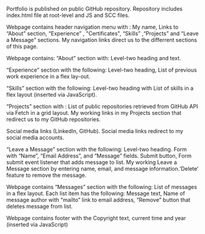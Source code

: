 Portfolio is published on public GitHub repository. Repository includes  index.html file at root-level and JS and SCC files.

Webpage contains header navigation menu with : My name, Links to “About” section, “Experience” , "Certificates", “Skills” ,“Projects”  and “Leave a Message” sections. My navigation links direct us to the differrent sections of this page.

Webpage contains: “About” section with: Level-two heading and text.

“Experience” section with the following: Level-two heading, List of previous work experience in а flex lay-out.

“Skills” section with the following: Level-two heading with List of skills in a flex layout (inserted via JavaScript).

“Projects” section with :  List of public repositories retrieved from GitHub API via Fetch in a grid layout. My working links in my Projects section that redirect us to my GitHub repositories.

Social media links (LinkedIn, GitHub). Social media links redirect to my social media accounts.

 “Leave a Message” section with the following: Level-two heading. Form with “Name”, “Email Address”, and “Message” fields. Submit button, Form submit event listener that adds message to list.
My working Leave a Message section by entering name, email, and message information.‘Delete’ feature to remove the message.

 Webpage contains “Messages” section with the following: List of messages in a flex layout. Each list item has the following: Message text, Name of message author with “mailto” link to email address, “Remove” button that deletes message from list.

Webpage contains footer with the Copyright text, current time and year (inserted via JavaScript) 


